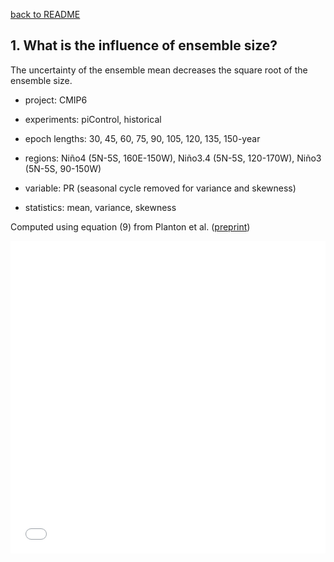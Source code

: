 [back to README](../README.md)

## 1. What is the influence of ensemble size?
The uncertainty of the ensemble mean decreases the square root of the ensemble size.


- project: CMIP6

- experiments: piControl, historical

- epoch lengths: 30, 45, 60, 75, 90, 105, 120, 135, 150-year

- regions: Niño4 (5N-5S, 160E-150W), Niño3.4 (5N-5S, 120-170W), Niño3 (5N-5S, 90-150W)

- variable: PR (seasonal cycle removed for variance and skewness)

- statistics: mean, variance, skewness

Computed using equation (9) from Planton et al. ([preprint](https://doi.org/10.22541/essoar.170196744.48068128/v1))


<iframe src="f03_uncertainty_vs_ensemble_size_pr.pdf" width="100%" height="500" frameborder="0" />
